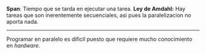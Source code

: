 **Span**: Tiempo que se tarda en ejecutar una tarea.
**Ley de Amdahl:** Hay tareas que son inerentemente secuenciales, asi pues la paralelizacion no aporta nada.
***
Programar en paralelo es dificil puesto que requiere mucho conocimiento en *hardware*. 
